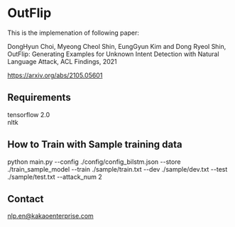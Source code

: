 # OutFlip
This is the implemenation of following paper:

DongHyun Choi, Myeong Cheol Shin, EungGyun Kim and Dong Ryeol Shin, OutFlip: Generating Examples for Unknown Intent Detection with Natural Language Attack, ACL Findings, 2021

https://arxiv.org/abs/2105.05601

## Requirements
tensorflow 2.0 <br>
nltk <br>

## How to Train with Sample training data
python main.py --config ./config/config_bilstm.json --store ./train_sample_model --train ./sample/train.txt --dev ./sample/dev.txt --test ./sample/test.txt --attack_num 2

## Contact
nlp.en@kakaoenterprise.com 
